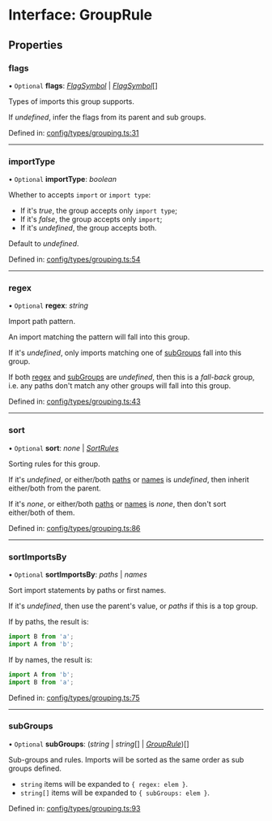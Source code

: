 # Interface: GroupRule

## Properties

### flags

• `Optional` **flags**: [*FlagSymbol*](../README.md#flagsymbol) \| [*FlagSymbol*](../README.md#flagsymbol)[]

Types of imports this group supports.

If _undefined_, infer the flags from its parent and sub groups.

Defined in: [config/types/grouping.ts:31](https://github.com/daidodo/format-imports/blob/43a28b9/src/lib/config/types/grouping.ts#L31)

___

### importType

• `Optional` **importType**: *boolean*

Whether to accepts `import` or `import type`:

- If it's _true_, the group accepts only `import type`;
- If it's _false_, the group accepts only `import`;
- If it's _undefined_, the group accepts both.

Default to _undefined_.

Defined in: [config/types/grouping.ts:54](https://github.com/daidodo/format-imports/blob/43a28b9/src/lib/config/types/grouping.ts#L54)

___

### regex

• `Optional` **regex**: *string*

Import path pattern.

An import matching the pattern will fall into this group.

If it's _undefined_, only imports matching one of [subGroups](#subGroups) fall into this group.

If both [regex](#regex) and [subGroups](#subGroups) are _undefined_, then this is a _fall-back_ group,
i.e. any paths don't match any other groups will fall into this group.

Defined in: [config/types/grouping.ts:43](https://github.com/daidodo/format-imports/blob/43a28b9/src/lib/config/types/grouping.ts#L43)

___

### sort

• `Optional` **sort**: *none* \| [*SortRules*](sortrules.md)

Sorting rules for this group.

If it's _undefined_, or either/both [paths](sortrules.md#paths) or [names](sortrules.md#names) is
_undefined_, then inherit either/both from the parent.

If it's _none_, or either/both [paths](sortrules.md#paths) or [names](sortrules.md#names) is
_none_, then don't sort either/both of them.

Defined in: [config/types/grouping.ts:86](https://github.com/daidodo/format-imports/blob/43a28b9/src/lib/config/types/grouping.ts#L86)

___

### sortImportsBy

• `Optional` **sortImportsBy**: *paths* \| *names*

Sort import statements by paths or first names.

If it's _undefined_, then use the parent's value, or _paths_ if this is a top group.

If by paths, the result is:

```ts
import B from 'a';
import A from 'b';
```

If by names, the result is:

```ts
import A from 'b';
import B from 'a';
```

Defined in: [config/types/grouping.ts:75](https://github.com/daidodo/format-imports/blob/43a28b9/src/lib/config/types/grouping.ts#L75)

___

### subGroups

• `Optional` **subGroups**: (*string* \| *string*[] \| [*GroupRule*](grouprule.md))[]

Sub-groups and rules. Imports will be sorted as the same order as sub groups defined.
- `string` items will be expanded to `{ regex: elem }`.
- `string[]` items will be expanded to `{ subGroups: elem }`.

Defined in: [config/types/grouping.ts:93](https://github.com/daidodo/format-imports/blob/43a28b9/src/lib/config/types/grouping.ts#L93)
